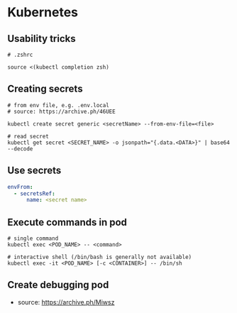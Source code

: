 # Kubernetes

## Usability tricks
```
# .zshrc

source <(kubectl completion zsh)
```


## Creating secrets

```shell
# from env file, e.g. .env.local
# source: https://archive.ph/46UEE

kubectl create secret generic <secretName> --from-env-file=<file>

# read secret
kubectl get secret <SECRET_NAME> -o jsonpath="{.data.<DATA>}" | base64 --decode
```

## Use secrets

```yaml
envFrom:
  - secretsRef:
      name: <secret name>
```

## Execute commands in pod

```shell
# single command
kubectl exec <POD_NAME> -- <command>

# interactive shell (/bin/bash is generally not available)
kubectl exec -it <POD_NAME> [-c <CONTAINER>] -- /bin/sh
```

## Create debugging pod
 - source: https://archive.ph/Miwsz
